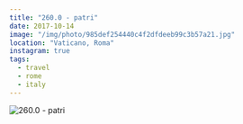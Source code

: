 ```yaml
---
title: "260.0 - patri"
date: 2017-10-14
image: "/img/photo/985def254440c4f2dfdeeb99c3b57a21.jpg"
location: "Vaticano, Roma"
instagram: true
tags:
  - travel
  - rome
  - italy
---
```


![260.0 - patri](/img/photo/985def254440c4f2dfdeeb99c3b57a21.jpg)
